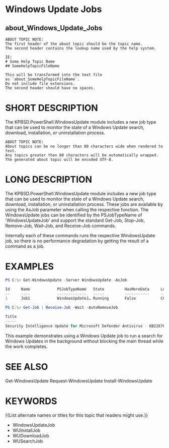 # Windows Update Jobs
## about_Windows_Update_Jobs

```
ABOUT TOPIC NOTE:
The first header of the about topic should be the topic name.
The second header contains the lookup name used by the help system.

IE:
# Some Help Topic Name
## SomeHelpTopicFileName

This will be transformed into the text file
as `about_SomeHelpTopicFileName`.
Do not include file extensions.
The second header should have no spaces.
```

# SHORT DESCRIPTION
The KPBSD.PowerShell.WindowsUpdate module includes a new job type that can be used to monitor the state of a
Windows Update search, download, installation, or uninstallation process.

```
ABOUT TOPIC NOTE:
About topics can be no longer than 80 characters wide when rendered to text.
Any topics greater than 80 characters will be automatically wrapped.
The generated about topic will be encoded UTF-8.
```

# LONG DESCRIPTION
The KPBSD.PowerShell.WindowsUpdate module includes a new job type that can be used to monitor the state of a
Windows Update search, download, installation, or uninstallation process. These jobs are available by using
the AsJob parameter when calling the respective function. The WindowsUpdate jobs can be identified by the
PSJobTypeName of 'WindowsUpdateJob' and support the standard Get-Job, Stop-Job, Remove-Job, Wait-Job, and
Receive-Job commands.

Internally each of these commands runs the respective WindowsUpdate job, so there is no performance
degradation by getting the result of a command as a job.

# EXAMPLES
```powershell
PS C:\> Get-WindowsUpdate -Server WindowsUpdate -AsJob

Id     Name            PSJobTypeName   State         HasMoreData     Location             Command
--     ----            -------------   -----         -----------     --------             -------
1      Job1            WindowsUpdateJ… Running       False           COMPUTER_01          $GetUpdatesJob = Get-Win…

PS C:\> Get-Job | Receive-Job -Wait -AutoRemoveJob

Title                                                                                           UpdateId                             IsDownloaded IsInstalled IsMandatory
-----                                                                                           --------                             ------------ ----------- -----------
Security Intelligence Update for Microsoft Defender Antivirus - KB2267602 (Version 1.359.852.0) 8b90b97d-5c4d-44c9-89a1-0260a178d00e True         False       False
```

This example demonstrates using a Windows Update job to run a search for Windows Updates in the background
without blocking the main thread while the work completes.

# SEE ALSO
Get-WindowsUpdate
Request-WindowsUpdate
Install-WindowsUpdate

# KEYWORDS
{{List alternate names or titles for this topic that readers might use.}}

- WindowsUpdateJob
- WUInstallJob
- WUDownloadJob
- WUSearchJob

